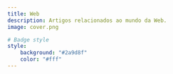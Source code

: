 ```yaml
---
title: Web
description: Artigos relacionados ao mundo da Web.
image: cover.png

# Badge style
style:
    background: "#2a9d8f"
    color: "#fff"
---
```

